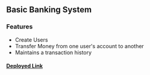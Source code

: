 ## Basic Banking System

### Features
- Create Users
- Transfer Money from one user's account to another
- Maintains a transaction history

#### [Deployed Link](https://tsfbank-ayush.herokuapp.com)
